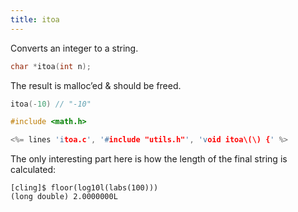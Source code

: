 ```yaml
---
title: itoa
---
```


Converts an integer to a string.

```c
char *itoa(int n);
```

The result is malloc’ed & should be freed.

```c
itoa(-10) // "-10"
```

```c
#include <math.h>

<%= lines 'itoa.c', '#include "utils.h"', 'void itoa\(\) {' %>
```

The only interesting part here is how the length of the final string
is calculated:

~~~
[cling]$ floor(log10l(labs(100)))
(long double) 2.0000000L
~~~
